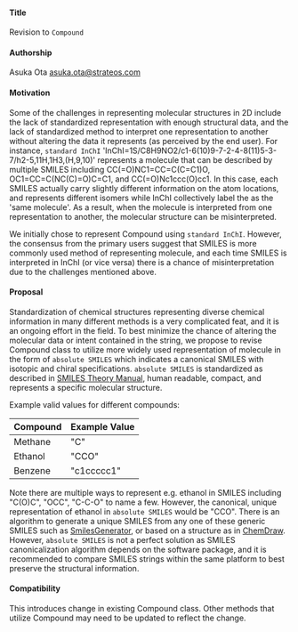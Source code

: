#### **Title**
Revision to `Compound`

#### **Authorship**
Asuka Ota <asuka.ota@strateos.com>

#### **Motivation**
Some of the challenges in representing molecular structures in 2D include the lack of standardized representation with enough structural data, and the lack of standardized method to interpret one representation to another without altering the data it represents (as perceived by the end user). For instance, `standard InChI` 'InChI=1S/C8H9NO2/c1-6(10)9-7-2-4-8(11)5-3-7/h2-5,11H,1H3,(H,9,10)' represents a molecule that can be described by multiple SMILES including CC(=O)NC1=CC=C(C=C1)O, OC1=CC=C(NC(C)=O)C=C1, and CC(=O)Nc1ccc(O)cc1. In this case, each SMILES actually carry slightly different information on the atom locations, and represents different isomers while InChI collectively label the as the 'same molecule'. As a result, when the molecule is interpreted from one representation to another, the molecular structure can be misinterpreted.

We initially chose to represent Compound using `standard InChI`. However, the consensus from the primary users suggest that SMILES is more commonly used method of representing molecule, and each time SMILES is interpreted in InChI (or vice versa) there is a chance of misinterpretation due to the challenges mentioned above.

#### **Proposal**
Standardization of chemical structures representing diverse chemical information in many different methods is a very complicated feat, and it is an ongoing effort in the field. To best minimize the chance of altering the molecular data or intent contained in the string, we propose to revise Compound class to utilize more widely used representation of molecule in the form of `absolute SMILES` which indicates a canonical SMILES with isotopic and chiral specifications. `absolute SMILES` is standardized as described in [SMILES Theory Manual](https://www.daylight.com/dayhtml/doc/theory/theory.smiles.html), human readable, compact, and represents a specific molecular structure.

Example valid values for different compounds:

| Compound      | Example Value
| -             | -
| Methane       | "C"
| Ethanol       | "CCO"
| Benzene       | "c1ccccc1"

Note there are multiple ways to represent e.g. ethanol in SMILES including "C(O)C", "OCC", "C-C-O" to name a few. However, the canonical, unique representation of ethanol in `absolute SMILES` would be "CCO". There is an algorithm to generate a unique SMILES from any one of these generic SMILES such as [SmilesGenerator](http://cdk.github.io/cdk/2.2/docs/api/org/openscience/cdk/smiles/SmilesGenerator.html), or based on a structure as in [ChemDraw](https://www.perkinelmer.com/category/chemdraw). However, `absolute SMILES` is not a perfect solution as SMILES canonicalization algorithm depends on the software package, and it is recommended to compare SMILES strings within the same platform to best preserve the structural information.

#### **Compatibility**
This introduces change in existing Compound class. Other methods that utilize Compound may need to be updated to reflect the change.
